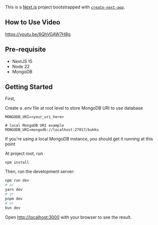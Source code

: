 This is a [Next.js](https://nextjs.org) project bootstrapped with [`create-next-app`](https://nextjs.org/docs/app/api-reference/cli/create-next-app).

## How to Use Video
https://youtu.be/6QhVGAW7H8g

## Pre-requisite
* NextJS 15
* Node 22
* MongoDB

## Getting Started

First,

Create a .env file at root level to store MongoDB URI to use database

```
MONGODB_URI=<your_uri_here>

# local MongoDB URI example
MONGODB_URI=mongodb://localhost:27017/bukku
```
If you're using a local MongoDB instance, you should get it running at this point

At project root, run
```
npm install
```

Then, run the development server:

```bash
npm run dev
# or
yarn dev
# or
pnpm dev
# or
bun dev
```

Open [http://localhost:3000](http://localhost:3000) with your browser to see the result.


